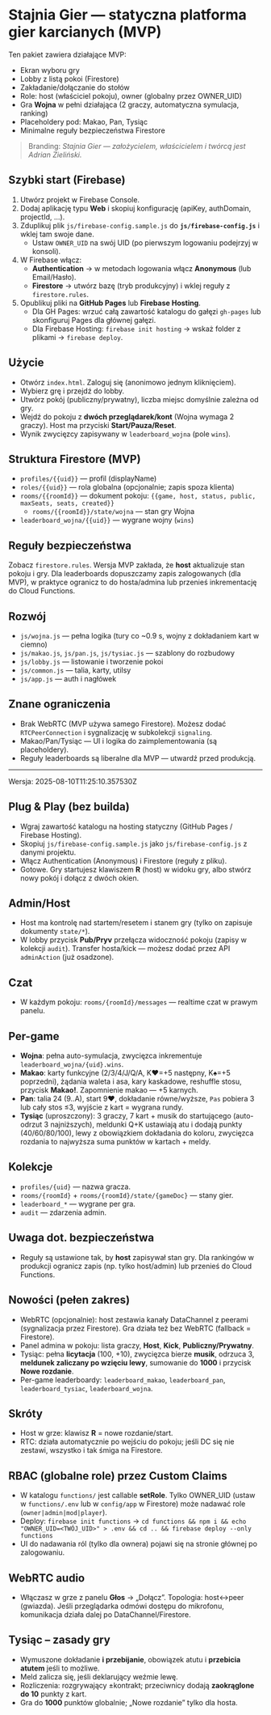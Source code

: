 
# Stajnia Gier — statyczna platforma gier karcianych (MVP)

Ten pakiet zawiera działające MVP:
- Ekran wyboru gry
- Lobby z listą pokoi (Firestore)
- Zakładanie/dołączanie do stołów
- Role: host (właściciel pokoju), owner (globalny przez OWNER_UID)
- Gra **Wojna** w pełni działająca (2 graczy, automatyczna symulacja, ranking)
- Placeholdery pod: Makao, Pan, Tysiąc
- Minimalne reguły bezpieczeństwa Firestore

> Branding: *Stajnia Gier — założycielem, właścicielem i twórcą jest Adrian Zieliński.*

## Szybki start (Firebase)

1. Utwórz projekt w Firebase Console.
2. Dodaj aplikację typu **Web** i skopiuj konfigurację (apiKey, authDomain, projectId, ...).
3. Zduplikuj plik `js/firebase-config.sample.js` do **`js/firebase-config.js`** i wklej tam swoje dane.
   - Ustaw `OWNER_UID` na swój UID (po pierwszym logowaniu podejrzyj w konsoli).
4. W Firebase włącz:
   - **Authentication** → w metodach logowania włącz **Anonymous** (lub Email/Hasło).
   - **Firestore** → utwórz bazę (tryb produkcyjny) i wklej reguły z `firestore.rules`.
5. Opublikuj pliki na **GitHub Pages** lub **Firebase Hosting**.
   - Dla GH Pages: wrzuć całą zawartość katalogu do gałęzi `gh-pages` lub skonfiguruj Pages dla głównej gałęzi.
   - Dla Firebase Hosting: `firebase init hosting` → wskaż folder z plikami → `firebase deploy`.

## Użycie
- Otwórz `index.html`. Zaloguj się (anonimowo jednym kliknięciem).
- Wybierz grę i przejdź do lobby.
- Utwórz pokój (publiczny/prywatny), liczba miejsc domyślnie zależna od gry.
- Wejdź do pokoju z **dwóch przeglądarek/kont** (Wojna wymaga 2 graczy). Host ma przyciski **Start/Pauza/Reset**.
- Wynik zwycięzcy zapisywany w `leaderboard_wojna` (pole `wins`).

## Struktura Firestore (MVP)
- `profiles/{{uid}}` — profil (displayName)
- `roles/{{uid}}` — rola globalna (opcjonalnie; zapis spoza klienta)
- `rooms/{{roomId}}` — dokument pokoju: `{{game, host, status, public, maxSeats, seats, created}}`
  - `rooms/{{roomId}}/state/wojna` — stan gry Wojna
- `leaderboard_wojna/{{uid}}` — wygrane wojny (`wins`)

## Reguły bezpieczeństwa
Zobacz `firestore.rules`. Wersja MVP zakłada, że **host** aktualizuje stan pokoju i gry. Dla leaderboards dopuszczamy zapis zalogowanych (dla MVP),
w praktyce ogranicz to do hosta/admina lub przenieś inkrementację do Cloud Functions.

## Rozwój
- `js/wojna.js` — pełna logika (tury co ~0.9 s, wojny z dokładaniem kart w ciemno)
- `js/makao.js`, `js/pan.js`, `js/tysiac.js` — szablony do rozbudowy
- `js/lobby.js` — listowanie i tworzenie pokoi
- `js/common.js` — talia, karty, utilsy
- `js/app.js` — auth i nagłówek

## Znane ograniczenia
- Brak WebRTC (MVP używa samego Firestore). Możesz dodać `RTCPeerConnection` i sygnalizację w subkolekcji `signaling`.
- Makao/Pan/Tysiąc — UI i logika do zaimplementowania (są placeholdery).
- Reguły leaderboards są liberalne dla MVP — utwardź przed produkcją.

---
Wersja: 2025-08-10T11:25:10.357530Z


## Plug & Play (bez builda)
- Wgraj zawartość katalogu na hosting statyczny (GitHub Pages / Firebase Hosting).
- Skopiuj `js/firebase-config.sample.js` jako `js/firebase-config.js` z danymi projektu.
- Włącz Authentication (Anonymous) i Firestore (reguły z pliku).
- Gotowe. Gry startujesz klawiszem **R** (host) w widoku gry, albo stwórz nowy pokój i dołącz z dwóch okien.

## Admin/Host
- Host ma kontrolę nad startem/resetem i stanem gry (tylko on zapisuje dokumenty `state/*`).
- W lobby przycisk **Pub/Pryv** przełącza widoczność pokoju (zapisy w kolekcji `audit`). Transfer hosta/kick — możesz dodać przez API `adminAction` (już osadzone).

## Czat
- W każdym pokoju: `rooms/{roomId}/messages` — realtime czat w prawym panelu.

## Per-game
- **Wojna**: pełna auto-symulacja, zwycięzca inkrementuje `leaderboard_wojna/{uid}.wins`.
- **Makao**: karty funkcyjne (2/3/4/J/Q/A, K♥=+5 następny, K♠=+5 poprzedni), żądania waleta i asa, kary kaskadowe, reshuffle stosu, przycisk **Makao!**. Zapomnienie makao — +5 karnych.
- **Pan**: talia 24 (9..A), start 9♥, dokładanie równe/wyższe, `Pas` pobiera 3 lub cały stos ≤3, wyjście z kart = wygrana rundy.
- **Tysiąc** (uproszczony): 3 graczy, 7 kart + musik do startującego (auto-odrzut 3 najniższych), meldunki Q+K ustawiają atu i dodają punkty (40/60/80/100), lewy z obowiązkiem dokładania do koloru, zwycięzca rozdania to najwyższa suma punktów w kartach + meldy.

## Kolekcje
- `profiles/{uid}` — nazwa gracza.
- `rooms/{roomId}` + `rooms/{roomId}/state/{gameDoc}` — stany gier.
- `leaderboard_*` — wygrane per gra.
- `audit` — zdarzenia admin.

## Uwaga dot. bezpieczeństwa
- Reguły są ustawione tak, by **host** zapisywał stan gry. Dla rankingów w produkcji ogranicz zapis (np. tylko host/admin) lub przenieś do Cloud Functions.



## Nowości (pełen zakres)
- WebRTC (opcjonalnie): host zestawia kanały DataChannel z peerami (sygnalizacja przez Firestore). Gra działa też bez WebRTC (fallback = Firestore).
- Panel admina w pokoju: lista graczy, **Host**, **Kick**, **Publiczny/Prywatny**.
- Tysiąc: pełna **licytacja** (100, +10), zwycięzca bierze **musik**, odrzuca 3, **meldunek zaliczany po wzięciu lewy**, sumowanie do **1000** i przycisk **Nowe rozdanie**.
- Per-game leaderboardy: `leaderboard_makao`, `leaderboard_pan`, `leaderboard_tysiac`, `leaderboard_wojna`.

## Skróty
- Host w grze: klawisz **R** = nowe rozdanie/start.
- RTC: działa automatycznie po wejściu do pokoju; jeśli DC się nie zestawi, wszystko i tak śmiga na Firestore.



## RBAC (globalne role) przez Custom Claims
- W katalogu `functions/` jest callable **setRole**. Tylko OWNER_UID (ustaw w `functions/.env` lub w `config/app` w Firestore) może nadawać role (`owner|admin|mod|player`).
- Deploy: `firebase init functions` → `cd functions && npm i && echo "OWNER_UID=<TWÓJ_UID>" > .env && cd .. && firebase deploy --only functions`
- UI do nadawania ról (tylko dla ownera) pojawi się na stronie głównej po zalogowaniu.

## WebRTC audio
- Włączasz w grze z panelu **Głos** → „Dołącz”. Topologia: host↔peer (gwiazda). Jeśli przeglądarka odmówi dostępu do mikrofonu, komunikacja działa dalej po DataChannel/Firestore.

## Tysiąc – zasady gry
- Wymuszone dokładanie **i przebijanie**, obowiązek atutu i **przebicia atutem** jeśli to możliwe.
- Meld zalicza się, jeśli deklarujący weźmie lewę.
- Rozliczenia: rozgrywający ±kontrakt; przeciwnicy dodają **zaokrąglone do 10** punkty z kart.
- Gra do **1000** punktów globalnie; „Nowe rozdanie” tylko dla hosta.

